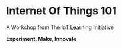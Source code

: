 Internet Of Things 101
==

A Workshop from The IoT Learning Initiative

__Experiment, Make, Innovate__

